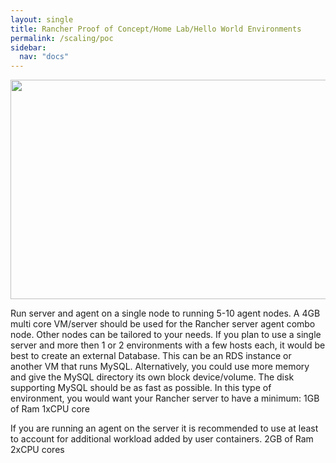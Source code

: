 ```yaml
---
layout: single
title: Rancher Proof of Concept/Home Lab/Hello World Environments
permalink: /scaling/poc
sidebar:
  nav: "docs"
---
```


<p><img src="../../media/image005.png" width="624" height="351" /></p>

Run server and agent on a single node to running 5-10 agent nodes. A 4GB multi core VM/server should be used for the Rancher server agent combo node. Other nodes can be tailored to your needs. 
If you plan to use a single server and more then 1 or 2 environments with a few hosts each, it would be best to create an external Database. This can be an RDS instance or another VM that runs MySQL. Alternatively, you could use more memory and give the MySQL directory its own block device/volume. The disk supporting MySQL should be as fast as possible. 
In this type of environment, you would want your Rancher server to have a minimum:
1GB of Ram
1xCPU core

If you are running an agent on the server it is recommended to use at least to account for additional workload added by user containers.
2GB of Ram
2xCPU cores 


